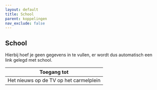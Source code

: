 ```yaml
---
layout: default
title: School
parent: koppelingen
nav_exclude: false
---
```


## School

Hierbij hoef je geen gegevens in te vullen, er wordt dus automatisch een link gelegd met school.

| Toegang tot                            |
|----------------------------------------|
| Het nieuws op de TV op het carmelplein |